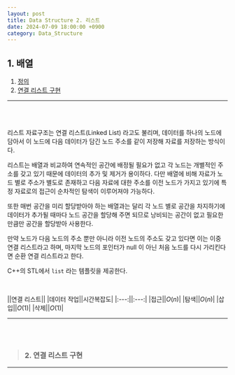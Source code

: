 ```yaml
---
layout: post
title: Data Structure 2. 리스트
date: 2024-07-09 18:00:00 +0900
category: Data_Structure
---
```


## 1. 배열

1. [정의](#1-배열)
2. [연결 리스트 구현](#2-연결-리스트-구현)

---

<br><br>

리스트 자료구조는 연결 리스트(Linked List) 라고도 불리며, 데이터를 하나의 노드에 담아서 이 노드에 다음 데이터가 담긴 노드 주소를 같이 저장해 자료를 저장하는 방식이다.

리스트는 배열과 비교하여 연속적인 공간에 배정될 필요가 없고 각 노드는 개별적인 주소를 갖고 있기 때문에 데이터의 추가 및 제거가 용이하다. 다만 배열에 비해 자료가 노드 별로 주소가 별도로 존재하고 다음 자료에 대한 주소를 이전 노드가 가지고 있기에 특정 자료로의 접근이 순차적인 탐색이 이루어져야 가능하다.

또한 매번 공간을 미리 할당받아야 하는 배열과는 달리 각 노드 별로 공간을 차지하기에 데이터가 추가될 때마다 노드 공간을 할당해 주면 되므로 낭비되는 공간이 없고 필요한 만큼만 공간을 할당받아 사용한다.

만약 노드가 다음 노드의 주소 뿐만 아니라 이전 노드의 주소도 갖고 있다면 이는 이중 연결 리스트라고 하며, 마지막 노드의 포인터가 null 이 아닌 처음 노드를 다시 가리킨다면 순환 연결 리스트라고 한다.

C++의 STL에서 `list` 라는 템플릿을 제공한다.

<br> 

||연결 리스트||
|데이터 작업||시간복잡도|
|:---:||:---:|
|접근||$O(n)$|
|탐색||$O(n)$|
|삽입||$O(1)$|
|삭제||$O(1)$|

---

<br><br>

>### 2. 연결 리스트 구현



---